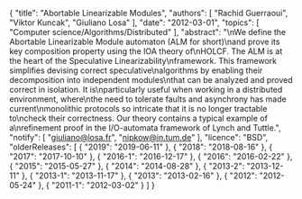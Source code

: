 {
    "title": "Abortable Linearizable Modules",
    "authors": [
        "Rachid Guerraoui",
        "Viktor Kuncak",
        "Giuliano Losa"
    ],
    "date": "2012-03-01",
    "topics": [
        "Computer science/Algorithms/Distributed"
    ],
    "abstract": "\nWe define the Abortable Linearizable Module automaton (ALM for short)\nand prove its key composition property using the IOA theory of\nHOLCF. The ALM is at the heart of the Speculative Linearizability\nframework. This framework simplifies devising correct speculative\nalgorithms by enabling their decomposition into independent modules\nthat can be analyzed and proved correct in isolation. It is\nparticularly useful when working in a distributed environment, where\nthe need to tolerate faults and asynchrony has made current\nmonolithic protocols so intricate that it is no longer tractable to\ncheck their correctness. Our theory contains a typical example of a\nrefinement proof in the I/O-automata framework of Lynch and Tuttle.",
    "notify": [
        "giuliano@losa.fr",
        "nipkow@in.tum.de"
    ],
    "licence": "BSD",
    "olderReleases": [
        {
            "2019": "2019-06-11"
        },
        {
            "2018": "2018-08-16"
        },
        {
            "2017": "2017-10-10"
        },
        {
            "2016-1": "2016-12-17"
        },
        {
            "2016": "2016-02-22"
        },
        {
            "2015": "2015-05-27"
        },
        {
            "2014": "2014-08-28"
        },
        {
            "2013-2": "2013-12-11"
        },
        {
            "2013-1": "2013-11-17"
        },
        {
            "2013": "2013-02-16"
        },
        {
            "2012": "2012-05-24"
        },
        {
            "2011-1": "2012-03-02"
        }
    ]
}